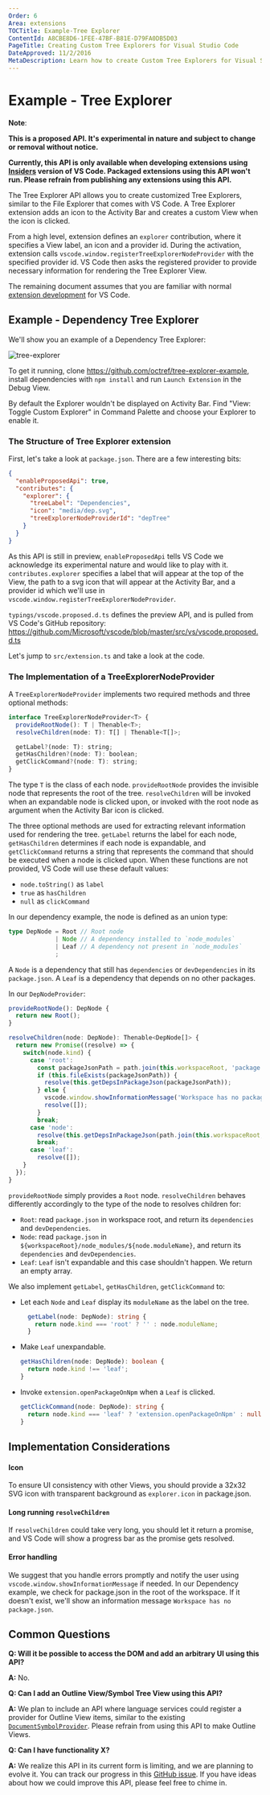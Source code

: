 ```yaml
---
Order: 6
Area: extensions
TOCTitle: Example-Tree Explorer
ContentId: A8CBE8D6-1FEE-47BF-B81E-D79FA0DB5D03
PageTitle: Creating Custom Tree Explorers for Visual Studio Code
DateApproved: 11/2/2016
MetaDescription: Learn how to create Custom Tree Explorers for Visual Studio Code.
---
```


# Example - Tree Explorer

**Note**:

**This is a proposed API. It's experimental in nature and subject to change or removal without notice.**

**Currently, this API is only available when developing extensions using [Insiders](https://code.visualstudio.com/insiders) version of VS Code. Packaged extensions using this API won't run. Please refrain from publishing any extensions using this API.**

The Tree Explorer API allows you to create customized Tree Explorers, similar to the File Explorer that comes with VS Code. A Tree Explorer extension adds an icon to the Activity Bar and creates a custom View when the icon is clicked.

From a high level, extension defines an `explorer` contribution, where it specifies a View label, an icon and a provider id. During the activation, extension calls `vscode.window.registerTreeExplorerNodeProvider` with the specified provider id. VS Code then asks the registered provider to provide necessary information for rendering the Tree Explorer View.

The remaining document assumes that you are familiar with normal [extension development](/docs/extensions/overview.md) for VS Code.

## Example - Dependency Tree Explorer

We'll show you an example of a Dependency Tree Explorer:

![tree-explorer](images/example-tree-explorer/tree-explorer.png)

To get it running, clone https://github.com/octref/tree-explorer-example, install dependencies with `npm install` and run `Launch Extension` in the Debug View.

By default the Explorer wouldn't be displayed on Activity Bar. Find "View: Toggle Custom Explorer" in Command Palette and choose your Explorer to enable it.

### The Structure of Tree Explorer extension

First, let's take a look at `package.json`. There are a few interesting bits:

```json
{
  "enableProposedApi": true,
  "contributes": {
    "explorer": {
      "treeLabel": "Dependencies",
      "icon": "media/dep.svg",
      "treeExplorerNodeProviderId": "depTree"
    }
  }
}
```

As this API is still in preview, `enableProposedApi` tells VS Code we acknowledge its experimental nature and would like to play with it. `contributes.explorer` specifies a label that will appear at the top of the View, the path to a svg icon that will appear at the Activity Bar, and a provider id which we'll use in `vscode.window.registerTreeExplorerNodeProvider`.

`typings/vscode.proposed.d.ts` defines the preview API, and is pulled from VS Code's GitHub repository: https://github.com/Microsoft/vscode/blob/master/src/vs/vscode.proposed.d.ts

Let's jump to `src/extension.ts` and take a look at the code.

### The Implementation of a TreeExplorerNodeProvider

A `TreeExplorerNodeProvider` implements two required methods and three optional methods:

```ts
interface TreeExplorerNodeProvider<T> {
  provideRootNode(): T | Thenable<T>;
  resolveChildren(node: T): T[] | Thenable<T[]>;

  getLabel?(node: T): string;
  getHasChildren?(node: T): boolean;
  getClickCommand?(node: T): string;
}
```

The type `T` is the class of each node. `provideRootNode` provides the invisible node that represents the root of the tree. `resolveChildren` will be invoked when an expandable node is clicked upon, or invoked with the root node as argument when the Activity Bar icon is clicked.

The three optional methods are used for extracting relevant information used for rendering the tree. `getLabel` returns the label for each node, `getHasChildren` determines if each node is expandable, and `getClickCommand` returns a string that represents the command that should be executed when a node is clicked upon. When these functions are not provided, VS Code will use these default values:

- `node.toString()` as `label`
- `true` as `hasChildren`
- `null` as `clickCommand`

In our dependency example, the node is defined as an union type:

```ts
type DepNode = Root // Root node
             | Node // A dependency installed to `node_modules`
             | Leaf // A dependency not present in `node_modules`
             ;
```

A `Node` is a dependency that still has `dependencies` or `devDependencies` in its `package.json`. A `Leaf` is a dependency that depends on no other packages.

In our `DepNodeProvider`:

```ts
provideRootNode(): DepNode {
  return new Root();
}

resolveChildren(node: DepNode): Thenable<DepNode[]> {
  return new Promise((resolve) => {
    switch(node.kind) {
      case 'root':
        const packageJsonPath = path.join(this.workspaceRoot, 'package.json');
        if (this.fileExists(packageJsonPath)) {
          resolve(this.getDepsInPackageJson(packageJsonPath));
        } else {
          vscode.window.showInformationMessage('Workspace has no package.json');
          resolve([]);
        }
        break;
      case 'node':
        resolve(this.getDepsInPackageJson(path.join(this.workspaceRoot, 'node_modules', node.moduleName, 'package.json')));
        break;
      case 'leaf':
        resolve([]);
    }
  });
}
```

`provideRootNode` simply provides a `Root` node. `resolveChildren` behaves differently accordingly to the type of the node to resolves children for:

- `Root`: read `package.json` in workspace root, and return its `dependencies` and `devDependencies`.
- `Node`: read `package.json` in `${workspaceRoot}/node_modules/${node.moduleName}`, and return its `dependencies` and `devDependencies`.
- `Leaf`: `Leaf` isn't expandable and this case shouldn't happen. We return an empty array.

We also implement `getLabel`, `getHasChildren`, `getClickCommand` to:

- Let each `Node` and `Leaf` display its `moduleName` as the label on the tree.
  ```ts
    getLabel(node: DepNode): string {
      return node.kind === 'root' ? '' : node.moduleName;
    }
  ```
- Make `Leaf` unexpandable.
  ```ts
  getHasChildren(node: DepNode): boolean {
    return node.kind !== 'leaf';
  }
  ```
- Invoke `extension.openPackageOnNpm` when a `Leaf` is clicked.
  ```ts
  getClickCommand(node: DepNode): string {
    return node.kind === 'leaf' ? 'extension.openPackageOnNpm' : null;
  }
  ```

## Implementation Considerations

#### Icon

To ensure UI consistency with other Views, you should provide a 32x32 SVG icon with transparent background as `explorer.icon` in package.json.

#### Long running `resolveChildren`

If `resolveChildren` could take very long, you should let it return a promise, and VS Code will show a progress bar as the promise gets resolved.

#### Error handling

We suggest that you handle errors promptly and notify the user using `vscode.window.showInformationMessage` if needed. In our Dependency example, we check for package.json in the root of the workspace. If it doesn't exist, we'll show an information message `Workspace has no package.json`.

## Common Questions

**Q: Will it be possible to access the DOM and add an arbitrary UI using this API?**

**A:** No.

**Q: Can I add an Outline View/Symbol Tree View using this API?**

**A:** We plan to include an API where language services could register a provider for Outline View items, similar to the existing [`DocumentSymbolProvider`](https://code.visualstudio.com/docs/extensionAPI/vscode-api#DocumentSymbolProvider). Please refrain from using this API to make Outline Views.

**Q: Can I have functionality X?**

**A:** We realize this API in its current form is limiting, and we are planning to evolve it. You can track our progress in this [GitHub issue](https://github.com/Microsoft/vscode/issues/15485). If you have ideas about how we could improve this API, please feel free to chime in.